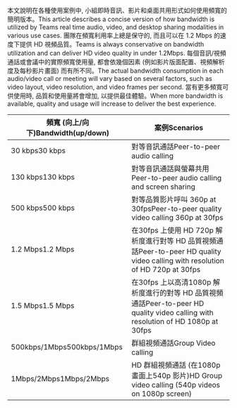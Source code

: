<span data-ttu-id="1c901-101">本文說明在各種使用案例中, 小組即時音訊、影片和桌面共用形式如何使用頻寬的簡明版本。</span><span class="sxs-lookup"><span data-stu-id="1c901-101">This article describes a concise version of how bandwidth is utilized by Teams real time audio, video, and desktop sharing modalities in various use cases.</span></span> <span data-ttu-id="1c901-102">團隊在頻寬利用率上總是保守的, 而且可以在 1.2 Mbps 的速度下提供 HD 視頻品質。</span><span class="sxs-lookup"><span data-stu-id="1c901-102">Teams is always conservative on bandwidth utilization and can deliver HD video quality in under 1.2Mbps.</span></span> <span data-ttu-id="1c901-103">每個音訊/視頻通話或會議中的實際頻寬使用量, 都會依幾個因素 (例如影片版面配置、視頻解析度及每秒影片畫面) 而有所不同。</span><span class="sxs-lookup"><span data-stu-id="1c901-103">The actual bandwidth consumption in each audio/video call or meeting will vary based on several factors, such as video layout, video resolution, and video frames per second.</span></span> <span data-ttu-id="1c901-104">當有更多頻寬可供使用時, 品質和使用量將會增加, 以提供最佳體驗。</span><span class="sxs-lookup"><span data-stu-id="1c901-104">When more bandwidth is available, quality and usage will increase to deliver the best experience.</span></span>


|<span data-ttu-id="1c901-105">頻寬 (向上/向下)</span><span class="sxs-lookup"><span data-stu-id="1c901-105">Bandwidth(up/down)</span></span> |<span data-ttu-id="1c901-106">案例</span><span class="sxs-lookup"><span data-stu-id="1c901-106">Scenarios</span></span> |
|---|---|
|<span data-ttu-id="1c901-107">30 kbps</span><span class="sxs-lookup"><span data-stu-id="1c901-107">30 kbps</span></span> |<span data-ttu-id="1c901-108">對等音訊通話</span><span class="sxs-lookup"><span data-stu-id="1c901-108">Peer-to-peer audio calling</span></span> |
|<span data-ttu-id="1c901-109">130 kbps</span><span class="sxs-lookup"><span data-stu-id="1c901-109">130 kbps</span></span> |<span data-ttu-id="1c901-110">對等音訊通話與螢幕共用</span><span class="sxs-lookup"><span data-stu-id="1c901-110">Peer-to-peer audio calling and screen sharing</span></span> |
|<span data-ttu-id="1c901-111">500 kbps</span><span class="sxs-lookup"><span data-stu-id="1c901-111">500 kbps</span></span> |<span data-ttu-id="1c901-112">對等品質影片呼叫 360p at 30fps</span><span class="sxs-lookup"><span data-stu-id="1c901-112">Peer-to-peer quality video calling 360p at 30fps</span></span> |
|<span data-ttu-id="1c901-113">1.2 Mbps</span><span class="sxs-lookup"><span data-stu-id="1c901-113">1.2 Mbps</span></span> |<span data-ttu-id="1c901-114">在30fps 上使用 HD 720p 解析度進行對等 HD 品質視頻通話</span><span class="sxs-lookup"><span data-stu-id="1c901-114">Peer-to-peer HD quality video calling with resolution of HD 720p at 30fps</span></span> |
|<span data-ttu-id="1c901-115">1.5 Mbps</span><span class="sxs-lookup"><span data-stu-id="1c901-115">1.5 Mbps</span></span> |<span data-ttu-id="1c901-116">在30fps 上以高清1080p 解析度進行的對等 HD 品質視頻通話</span><span class="sxs-lookup"><span data-stu-id="1c901-116">Peer-to-peer HD quality video calling with resolution of HD 1080p at 30fps</span></span> |
|<span data-ttu-id="1c901-117">500kbps/1Mbps</span><span class="sxs-lookup"><span data-stu-id="1c901-117">500kbps/1Mbps</span></span> |<span data-ttu-id="1c901-118">群組視頻通話</span><span class="sxs-lookup"><span data-stu-id="1c901-118">Group Video calling</span></span> |
|<span data-ttu-id="1c901-119">1Mbps/2Mbps</span><span class="sxs-lookup"><span data-stu-id="1c901-119">1Mbps/2Mbps</span></span> |<span data-ttu-id="1c901-120">HD 群組視頻通話 (在1080p 畫面上540p 影片)</span><span class="sxs-lookup"><span data-stu-id="1c901-120">HD Group video calling (540p videos on 1080p screen)</span></span> |
